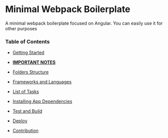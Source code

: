 # Minimal Webpack Boilerplate

A minimal webpack boilerplate focused on Angular. You can easily use it for other purposes

### Table of Contents

- [Getting Started](./docs/start.md)

- **[IMPORTANT NOTES](./docs/notes.md)**

- [Folders Structure](./docs/folders.md)

- [Frameworks and Languages](./docs/details.md)

- [List of Tasks](./docs/tasks.md)

- [Installing App Dependencies](./docs/deps.md)

- [Test and Build](./docs/test.md)

- [Deploy](./docs/deploy.md)

- [Contribution](./docs/contrib.md)



